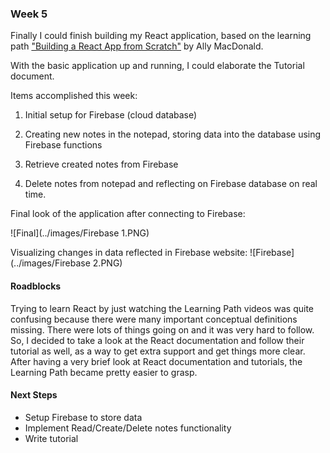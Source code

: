 
### Week 5

Finally I could finish building my React application, based on the learning path ["Building a React App from 
Scratch"](https://www.safaribooksonline.com/learning-paths/learning-path-building/9781491991794) by Ally MacDonald. <br>

With the basic application up and running, I could elaborate the Tutorial document.

Items accomplished this week: 

1. Initial setup for Firebase (cloud database)
 
2. Creating new notes in the notepad, storing data into the database using Firebase functions

3. Retrieve created notes from Firebase

4. Delete notes from notepad and reflecting on Firebase database on real time.

Final look of the application after connecting to Firebase:
 
 ![Final](../images/Firebase 1.PNG)
 
Visualizing changes in data reflected in Firebase website:
 ![Firebase](../images/Firebase 2.PNG)

#### Roadblocks
 
Trying to learn React by just watching the Learning Path videos was quite confusing because there were many important conceptual definitions missing. There were lots of things going on and it was very hard to follow. So, I decided to take a look at the React documentation and follow their tutorial as well, as a way to get extra support and get things more clear.<br>
After having a very brief look at React documentation and tutorials, the Learning Path became pretty easier to grasp.
 
 
#### Next Steps
 
- Setup Firebase to store data
- Implement Read/Create/Delete notes functionality
- Write tutorial

